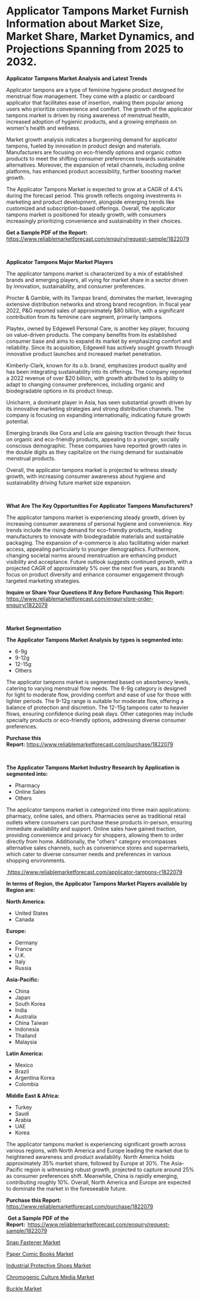 <p><h1>Applicator Tampons Market Furnish Information about Market Size, Market Share, Market Dynamics, and Projections Spanning from 2025 to 2032.</h1></p><p><strong>Applicator Tampons Market Analysis and Latest Trends</strong></p>
<p><p>Applicator tampons are a type of feminine hygiene product designed for menstrual flow management. They come with a plastic or cardboard applicator that facilitates ease of insertion, making them popular among users who prioritize convenience and comfort. The growth of the applicator tampons market is driven by rising awareness of menstrual health, increased adoption of hygienic products, and a growing emphasis on women's health and wellness.</p><p>Market growth analysis indicates a burgeoning demand for applicator tampons, fueled by innovation in product design and materials. Manufacturers are focusing on eco-friendly options and organic cotton products to meet the shifting consumer preferences towards sustainable alternatives. Moreover, the expansion of retail channels, including online platforms, has enhanced product accessibility, further boosting market growth. </p><p>The Applicator Tampons Market is expected to grow at a CAGR of 4.4% during the forecast period. This growth reflects ongoing investments in marketing and product development, alongside emerging trends like customized and subscription-based offerings. Overall, the applicator tampons market is positioned for steady growth, with consumers increasingly prioritizing convenience and sustainability in their choices.</p></p>
<p><strong>Get a Sample PDF of the Report:&nbsp;</strong> <a href="https://www.reliablemarketforecast.com/enquiry/request-sample/1822079?utm_campaign=1140&utm_medium=2&utm_source=Github&utm_content=ia&utm_term=04042025&utm_id=applicator-tampons">https://www.reliablemarketforecast.com/enquiry/request-sample/1822079</a></p>
<p>&nbsp;</p>
<p><strong>Applicator Tampons Major Market Players</strong></p>
<p><p>The applicator tampons market is characterized by a mix of established brands and emerging players, all vying for market share in a sector driven by innovation, sustainability, and consumer preferences.</p><p>Procter & Gamble, with its Tampax brand, dominates the market, leveraging extensive distribution networks and strong brand recognition. In fiscal year 2022, P&G reported sales of approximately $80 billion, with a significant contribution from its feminine care segment, primarily tampons.</p><p>Playtex, owned by Edgewell Personal Care, is another key player, focusing on value-driven products. The company benefits from its established consumer base and aims to expand its market by emphasizing comfort and reliability. Since its acquisition, Edgewell has actively sought growth through innovative product launches and increased market penetration.</p><p>Kimberly-Clark, known for its o.b. brand, emphasizes product quality and has been integrating sustainability into its offerings. The company reported a 2022 revenue of over $20 billion, with growth attributed to its ability to adapt to changing consumer preferences, including organic and biodegradable options in its product lineup.</p><p>Unicharm, a dominant player in Asia, has seen substantial growth driven by its innovative marketing strategies and strong distribution channels. The company is focusing on expanding internationally, indicating future growth potential.</p><p>Emerging brands like Cora and Lola are gaining traction through their focus on organic and eco-friendly products, appealing to a younger, socially conscious demographic. These companies have reported growth rates in the double digits as they capitalize on the rising demand for sustainable menstrual products.</p><p>Overall, the applicator tampons market is projected to witness steady growth, with increasing consumer awareness about hygiene and sustainability driving future market size expansion.</p></p>
<p>&nbsp;</p>
<p><strong>What Are The Key Opportunities For Applicator Tampons Manufacturers?</strong></p>
<p><p>The applicator tampons market is experiencing steady growth, driven by increasing consumer awareness of personal hygiene and convenience. Key trends include the rising demand for eco-friendly products, leading manufacturers to innovate with biodegradable materials and sustainable packaging. The expansion of e-commerce is also facilitating wider market access, appealing particularly to younger demographics. Furthermore, changing societal norms around menstruation are enhancing product visibility and acceptance. Future outlook suggests continued growth, with a projected CAGR of approximately 5% over the next five years, as brands focus on product diversity and enhance consumer engagement through targeted marketing strategies.</p></p>
<p><strong>Inquire or Share Your Questions If Any Before Purchasing This Report:</strong> <a href="https://www.reliablemarketforecast.com/enquiry/pre-order-enquiry/1822079?utm_campaign=1140&utm_medium=2&utm_source=Github&utm_content=ia&utm_term=04042025&utm_id=applicator-tampons">https://www.reliablemarketforecast.com/enquiry/pre-order-enquiry/1822079</a></p>
<p>&nbsp;</p>
<p><strong>Market Segmentation</strong></p>
<p><strong>The Applicator Tampons Market Analysis by types is segmented into:</strong></p>
<p><ul><li>6-9g</li><li>9-12g</li><li>12-15g</li><li>Others</li></ul></p>
<p><p>The applicator tampons market is segmented based on absorbency levels, catering to varying menstrual flow needs. The 6-9g category is designed for light to moderate flow, providing comfort and ease of use for those with lighter periods. The 9-12g range is suitable for moderate flow, offering a balance of protection and discretion. The 12-15g tampons cater to heavier flows, ensuring confidence during peak days. Other categories may include specialty products or eco-friendly options, addressing diverse consumer preferences.</p></p>
<p><strong>Purchase this Report:&nbsp;</strong><a href="https://www.reliablemarketforecast.com/purchase/1822079?utm_campaign=1140&utm_medium=2&utm_source=Github&utm_content=ia&utm_term=04042025&utm_id=applicator-tampons">https://www.reliablemarketforecast.com/purchase/1822079</a></p>
<p>&nbsp;</p>
<p><strong>The Applicator Tampons Market Industry Research by Application is segmented into:</strong></p>
<p><ul><li>Pharmacy</li><li>Online Sales</li><li>Others</li></ul></p>
<p><p>The applicator tampons market is categorized into three main applications: pharmacy, online sales, and others. Pharmacies serve as traditional retail outlets where consumers can purchase these products in-person, ensuring immediate availability and support. Online sales have gained traction, providing convenience and privacy for shoppers, allowing them to order directly from home. Additionally, the "others" category encompasses alternative sales channels, such as convenience stores and supermarkets, which cater to diverse consumer needs and preferences in various shopping environments.</p></p>
<p><a href="https://www.reliablemarketforecast.com/applicator-tampons-r1822079?utm_campaign=1140&utm_medium=2&utm_source=Github&utm_content=ia&utm_term=04042025&utm_id=applicator-tampons">&nbsp;https://www.reliablemarketforecast.com/applicator-tampons-r1822079</a></p>
<p><strong>In terms of Region, the Applicator Tampons Market Players available by Region are:</strong></p>
<p>
    <p> <strong> North America: </strong>
        <ul>
            <li>United States</li>
            <li>Canada</li>
        </ul>
        </p> 
    <p> <strong> Europe: </strong>
        <ul>
            <li>Germany</li>
            <li>France</li>
            <li>U.K.</li>
            <li>Italy</li>
            <li>Russia</li>
        </ul>
        </p> 
    <p> <strong> Asia-Pacific: </strong>
        <ul>
            <li>China</li>
            <li>Japan</li>
            <li>South Korea</li>
            <li>India</li>
            <li>Australia</li>
            <li>China Taiwan</li>
            <li>Indonesia</li>
            <li>Thailand</li>
            <li>Malaysia</li>
        </ul>
        </p> 
    <p> <strong> Latin America: </strong>
        <ul>
            <li>Mexico</li>
            <li>Brazil</li>
            <li>Argentina Korea</li>
            <li>Colombia</li>
        </ul>
        </p> 
    <p> <strong> Middle East & Africa: </strong>
        <ul>
            <li>Turkey</li>
            <li>Saudi</li>
            <li>Arabia</li>
            <li>UAE</li>
            <li>Korea</li>
        </ul>
    </p>
    </p>
<p><p>The applicator tampons market is experiencing significant growth across various regions, with North America and Europe leading the market due to heightened awareness and product availability. North America holds approximately 35% market share, followed by Europe at 30%. The Asia-Pacific region is witnessing robust growth, projected to capture around 25% as consumer preferences shift. Meanwhile, China is rapidly emerging, contributing roughly 10%. Overall, North America and Europe are expected to dominate the market in the foreseeable future.</p></p>
<p><strong>Purchase this Report: </strong><a href="https://www.reliablemarketforecast.com/purchase/1822079?utm_campaign=1140&utm_medium=2&utm_source=Github&utm_content=ia&utm_term=04042025&utm_id=applicator-tampons">https://www.reliablemarketforecast.com/purchase/1822079</a></p>
<p>&nbsp;<strong>Get a Sample PDF of the Report:&nbsp;&nbsp;</strong><a href="https://www.reliablemarketforecast.com/enquiry/request-sample/1822079?utm_campaign=1140&utm_medium=2&utm_source=Github&utm_content=ia&utm_term=04042025&utm_id=applicator-tampons">https://www.reliablemarketforecast.com/enquiry/request-sample/1822079</a></p>
<p><strong></strong></p>
<p><p><a href="https://github.com/alefermeivys/Market-Research-Report-List-1/blob/main/snap-fastener-market.md?utm_campaign=1140&utm_medium=2&utm_source=Github&utm_content=ia&utm_term=04042025&utm_id=applicator-tampons">Snap Fastener Market</a></p><p><a href="https://github.com/spehnluenaru/Market-Research-Report-List-1/blob/main/paper-comic-books-market.md?utm_campaign=1140&utm_medium=2&utm_source=Github&utm_content=ia&utm_term=04042025&utm_id=applicator-tampons">Paper Comic Books Market</a></p><p><a href="https://github.com/ryantindyaiz/Market-Research-Report-List-1/blob/main/industrial-protective-shoes-market.md?utm_campaign=1140&utm_medium=2&utm_source=Github&utm_content=ia&utm_term=04042025&utm_id=applicator-tampons">Industrial Protective Shoes Market</a></p><p><a href="https://github.com/kluviabolofo/Market-Research-Report-List-1/blob/main/chromogenic-culture-media-market.md?utm_campaign=1140&utm_medium=2&utm_source=Github&utm_content=ia&utm_term=04042025&utm_id=applicator-tampons">Chromogenic Culture Media Market</a></p><p><a href="https://github.com/toghojbeinta/Market-Research-Report-List-1/blob/main/buckle-market.md?utm_campaign=1140&utm_medium=2&utm_source=Github&utm_content=ia&utm_term=04042025&utm_id=applicator-tampons">Buckle Market</a></p></p>